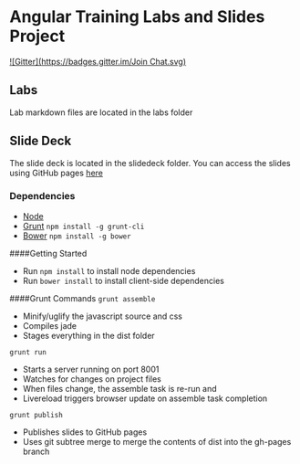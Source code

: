 Angular Training Labs and Slides Project
================
[![Gitter](https://badges.gitter.im/Join Chat.svg)](https://gitter.im/objectpartners/angular-training?utm_source=badge&utm_medium=badge&utm_campaign=pr-badge&utm_content=badge)

## Labs ##
Lab markdown files are located in the labs folder

## Slide Deck ##
The slide deck is located in the slidedeck folder.  You can access the 
slides using GitHub pages [here](http://objectpartners.github.io/angular-training)

### Dependencies ###

* [Node](http://nodejs.org/)
* [Grunt](https://github.com/cowboy/grunt) `npm install -g grunt-cli` 
* [Bower](http://twitter.github.com/bower/) `npm install -g bower`

####Getting Started
* Run `npm install` to install node dependencies
* Run `bower install` to install client-side dependencies

####Grunt Commands
`grunt assemble`
  * Minify/uglify the javascript source and css
  * Compiles jade
  * Stages everything in the dist folder
  
`grunt run`
  * Starts a server running on port 8001
  * Watches for changes on project files
  * When files change, the assemble task is re-run and
  * Livereload triggers browser update on assemble task completion
  
`grunt publish`
  * Publishes slides to GitHub pages
  * Uses git subtree merge to merge the contents of dist into the gh-pages branch
